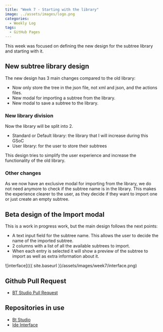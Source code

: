 ```yaml
---
title: "Week 7 - Starting with the library"  
image: ../assets/images/logo.png  
categories:
  - Weekly Log  
tags:
  - GitHub Pages  
---
```


This week was focused on defining the new design for the subtree library and starting with it.

## New subtree library design

The new design has 3 main changes compared to the old library:

* Now only store the tree in the json file, not xml and json, and the actions files.
* New modal for importing a subtree from the library.
* New modal to save a subtree to the library.

### New library division

Now the library will be split into 2.

* Standard or Default library: the library that I will increase during this GSoC
* User library: for the user to store their subtrees

This design tries to simplify the user experience and increase the functionality of the old library.

### Other changes

As we now have an exclusive modal for importing from the library, we do not need anymore to check if the subtree name is in the library. This makes the experience clearer to the user, as they decide if they want to import one or just create an empty subtree.

## Beta design of the Import modal

This is a work in progress work, but the main design follows the next points:

* A text input field for the subtree name. This allows the user to decide the name of the imported subtree.
* 2 columns with a list of all the available subtrees to import.
* When each entry is selected it will show a preview of the subtree to import as well as extra information about it.

![interface]({{ site.baseurl }}/assets/images/week7/interface.png)

## Github Pull Request

* [BT Studio Pull Request](https://github.com/JdeRobot/bt-studio/pull/314)

## Repositories in use

* [Bt Studio](https://github.com/JdeRobot/bt-studio)
* [Ide Interface](https://github.com/JdeRobot/jderobot-ide-interface)
